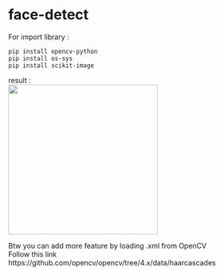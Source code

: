 # face-detect
<p>For import library :</p>

```
pip install opencv-python
pip install os-sys
pip install scikit-image
```

result : <br><img src="https://cdn.discordapp.com/attachments/799122811691204648/1043859693195513886/image.png" height="300">

<p>Btw you can add more feature by loading .xml from OpenCV<br>
Follow this link https://github.com/opencv/opencv/tree/4.x/data/haarcascades</p>
